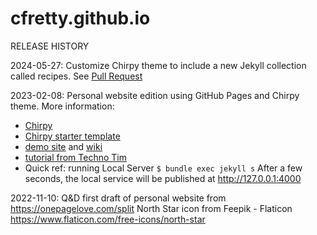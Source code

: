 # cfretty.github.io
RELEASE HISTORY

2024-05-27: Customize Chirpy theme to include a new Jekyll collection called recipes. See [Pull Request](https://github.com/cfretty/cfretty.github.io/pull/45/files)

2023-02-08: Personal website edition using GitHub Pages and Chirpy theme. More information:
- [Chirpy](https://github.com/cotes2020/jekyll-theme-chirpy)
- [Chirpy starter template](https://github.com/cotes2020/chirpy-starter/generate)
- [demo site](https://chirpy.cotes.page/posts/getting-started/#upgrading) and [wiki](https://github.com/cotes2020/jekyll-theme-chirpy/wiki)
- [tutorial from Techno Tim](https://docs.technotim.live/posts/jekyll-docs-site/)
- Quick ref: running Local Server
`$ bundle exec jekyll s`
After a few seconds, the local service will be published at http://127.0.0.1:4000

2022-11-10: Q&D first draft of personal website from https://onepagelove.com/split
North Star icon from Feepik - Flaticon https://www.flaticon.com/free-icons/north-star
